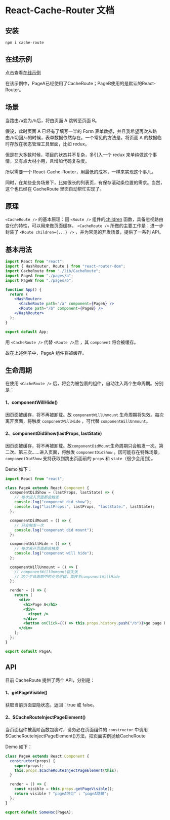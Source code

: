 # React-Cache-Router 文档

## 安装
`npm i cache-route`

## 在线示例
点击查看[在线示例](https://yuanzhizhu.github.io/react-cache-router/index.html)

在该示例中，PageA已经使用了CacheRoute；PageB使用的是默认的React-Router。

## 场景

当路由`/a`变为`/b`后，将由页面 A 跳转至页面 B。

假设，此时页面 A 已经有了填写一半的 Form 表单数据，并且我希望再次从路由`/b`切回`/a`的时候，表单数据依然存在。一个常见的方法是，将页面 A 的数据临时存放在状态管理工具里面，比如 redux。

但是在大多数时候，项目的状态并不复杂，多引入一个 redux 来单纯做这个事情，又有点大材小用，且增加代码复杂度。

所以需要一个 React-Cache-Router，用最低的成本，一样来实现这个事儿。

同时，在某些业务场景下，比如很长的列表页，有保存滚动条位置的需求。当然，这个也已经在 CacheRoute 里面自动帮忙实现了。

## 原理

`<CacheRoute />` 的基本原理：因 `<Route />` 组件的[children](https://reacttraining.com/react-router/web/api/Route/children-func) 函数，具备忽视路由变化的特性，可以用来做页面缓存。 `<CacheRoute />` 所做的主要工作是：进一步封装了 `<Route children={...} />` ，并为常见的开发场景，提供了一系列 API。

## 基本用法

```jsx
import React from "react";
import { HashRouter, Route } from "react-router-dom";
import CacheRoute from "./lib/CacheRoute";
import PageA from "./pages/a";
import PageB from "./pages/b";

function App() {
  return (
    <HashRouter>
      <CacheRoute path="/a" component={PageA} />
      <Route path="/b" component={PageB} />
    </HashRouter>
  );
}

export default App;
```

用 `<CacheRoute />` 代替 `<Route />`后 ，其 `component` 将会被缓存。

故在上述例子中，PageA 组件将被缓存。

## 生命周期

在使用 `<CacheRoute />` 后，将会为被包裹的组件，自动注入两个生命周期。分别是：

#### 1、componentWillHide()

因页面被缓存，将不再被卸载。故 `componentWillUnmount` 生命周期将失效。每次离开页面，将触发 `componentWillHide` ，可代替 `componentWillUnmount`。

#### 2、componentDidShow(lastProps, lastState)

因页面被缓存，将不再被卸载。故`componentDidMount`生命周期只会触发一次。第二次、第三次……进入页面，将触发 `componentDidShow` 。因可能存在特殊场景，`componentDidShow` 支持获取到跳出页面前的 `props` 和 `state`（很少会用到）。

Demo 如下：

```jsx
import React from "react";

class PageA extends React.Component {
  componentDidShow = (lastProps, lastState) => {
    // 每次进入页面都会触发
    console.log("component did show");
    console.log("lastProps:", lastProps, "lastState:", lastState);
  };

  componentDidMount = () => {
    // 只会触发一次
    console.log("component did mount");
  };

  componentWillHide = () => {
    // 每次离开页面都会触发
    console.log("component will hide");
  };

  componentWillUnmount = () => {
    // componentWillUnmount将失效
    // 这个生命周期中的业务逻辑，需移至componentWillHide
  };

  render = () => {
    return (
      <div>
        <h1>Page A</h1>
        <div>
          <input />
        </div>
        <button onClick={() => this.props.history.push("/b")}>go page b</button>
      </div>
    );
  };
}

export default PageA;
```

## API

目前 CacheRoute 提供了两个 API，分别是：

#### 1、getPageVisible()

获取当前页面显隐状态。返回：true 或 false。

#### 2、\$CacheRouteInjectPageElement()

当页面组件被高阶函数包裹时，请务必在页面组件的 `constructor` 中调用\$CacheRouteInjectPageElement()方法，把页面实例抛给CacheRoute

Demo 如下：

```jsx
class PageA extends React.Component {
  constructor(props) {
    super(props);
    this.props.$CacheRouteInjectPageElement(this);
  }

  render = () => {
    const visible = this.props.getPageVisible();
    return visible ? "pageA可见" : "pageA隐藏";
  };
}

export default SomeHoc(PageA);
```
